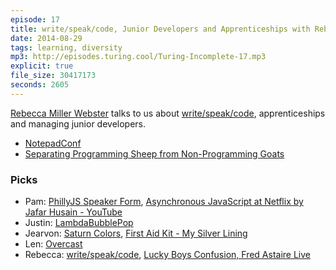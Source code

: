 ```yaml
---
episode: 17
title: write/speak/code, Junior Developers and Apprenticeships with Rebecca Miller Webster
date: 2014-08-29
tags: learning, diversity
mp3: http://episodes.turing.cool/Turing-Incomplete-17.mp3
explicit: true
file_size: 30417173
seconds: 2605
---
```

[Rebecca Miller Webster](http://rebeccamiller-webster.com) talks to us about [write/speak/code](http://writespeakcode.com), apprenticeships and managing junior developers.

* [NotepadConf](https://www.kickstarter.com/projects/1203633826/notepad-conf)
* [Separating Programming Sheep from Non-Programming Goats](http://blog.codinghorror.com/separating-programming-sheep-from-non-programming-goats/)

### Picks

* Pam: [PhillyJS Speaker Form](https://docs.google.com/forms/d/1894G16OCblvJ3Go0HpU69-UnQkET3nZeHv7H8dA7sVg/viewform), [Asynchronous JavaScript at Netflix by Jafar Husain - YouTube](https://www.youtube.com/watch?v=XE692Clb5LU)
* Justin: [LambdaBubblePop](http://chrisuehlinger.com/LambdaBubblePop/)
* Jearvon: [Saturn Colors](https://github.com/psql/saturn-colors), [First Aid Kit - My Silver Lining](https://www.youtube.com/watch?v=DKL4X0PZz7M)
* Len: [Overcast](https://itunes.apple.com/us/app/overcast-podcast-player/id888422857?mt=8)
* Rebecca: [write/speak/code](http://writespeakcode.com), [Lucky Boys Confusion, Fred Astaire Live](https://www.youtube.com/watch?v=q9kjkZto0o4)
